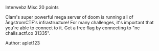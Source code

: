 Interwebz  Misc
20 points

Clam's super powerful mega server of doom is running all of ångstromCTF's infrastructure! For many challenges, it's important that you're able to connect to it. Get a free flag by connecting to "nc challs.actf.co 31335".

Author: aplet123

